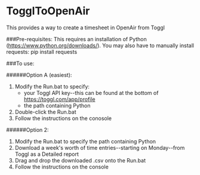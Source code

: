 # TogglToOpenAir
This provides a way to create a timesheet in OpenAir from Toggl

###Pre-requisites:
This requires an installation of Python (https://www.python.org/downloads/).  You may also have to manually install requests:  pip install requests

###To use:

######Option A (easiest):
1) Modify the Run.bat to specify:
    - your Toggl API key--this can be found at the bottom of https://toggl.com/app/profile
    - the path containing Python
2) Double-click the Run.bat
3) Follow the instructions on the conosole

######Option 2:
1) Modify the Run.bat to specify the path containing Python
2) Download a week's worth of time entries--starting on Monday--from Toggl as a Detailed report
3) Drag and drop the downloaded .csv onto the Run.bat
4) Follow the instructions on the console
